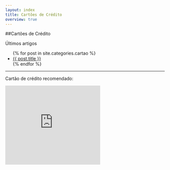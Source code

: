```yaml
---
layout: index
title: Cartões de Crédito
overview: true
---
```


##Cartões de Crédito

<span class="latest-article">Últimos artigos</span>

<ul class="index">
  {% for post in site.categories.cartao %}
    <li><a href="{{ post.url }}">{{ post.title }}</a></li>
  {% endfor %}
</ul>

<hr/>

<span class="latest-article">Cartão de crédito recomendado:</span>
<div class="sponsor">
  <iframe src="http://action.metaffiliation.com/trk.php?maff=N421314C321144" width="300" height="250" frameborder="0" scrolling="no"></iframe>
</div>
